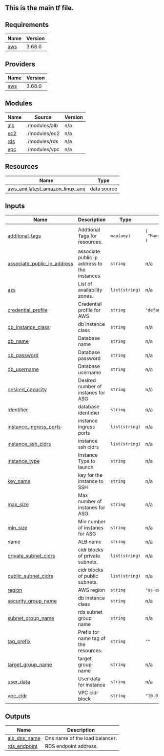 ## This is the main tf file.
<!-- BEGIN_TF_DOCS -->
## Requirements

| Name | Version |
|------|---------|
| <a name="requirement_aws"></a> [aws](#requirement\_aws) | 3.68.0 |

## Providers

| Name | Version |
|------|---------|
| <a name="provider_aws"></a> [aws](#provider\_aws) | 3.68.0 |

## Modules

| Name | Source | Version |
|------|--------|---------|
| <a name="module_alb"></a> [alb](#module\_alb) | ./modules/alb | n/a |
| <a name="module_ec2"></a> [ec2](#module\_ec2) | ./modules/ec2 | n/a |
| <a name="module_rds"></a> [rds](#module\_rds) | ./modules/rds | n/a |
| <a name="module_vpc"></a> [vpc](#module\_vpc) | ./modules/vpc | n/a |

## Resources

| Name | Type |
|------|------|
| [aws_ami.latest_amazon_linux_ami](https://registry.terraform.io/providers/hashicorp/aws/3.68.0/docs/data-sources/ami) | data source |

## Inputs

| Name | Description | Type | Default | Required |
|------|-------------|------|---------|:--------:|
| <a name="input_additonal_tags"></a> [additonal\_tags](#input\_additonal\_tags) | Addtional Tags for resources. | `map(any)` | <pre>{<br>  "ManagedBy": "Terraform"<br>}</pre> | no |
| <a name="input_associate_public_ip_address"></a> [associate\_public\_ip\_address](#input\_associate\_public\_ip\_address) | associate public ip address to the instances | `string` | n/a | yes |
| <a name="input_azs"></a> [azs](#input\_azs) | List of availability zones. | `list(string)` | n/a | yes |
| <a name="input_credential_profile"></a> [credential\_profile](#input\_credential\_profile) | Credential profile for AWS | `string` | `"default"` | no |
| <a name="input_db_instance_class"></a> [db\_instance\_class](#input\_db\_instance\_class) | db instance class | `string` | n/a | yes |
| <a name="input_db_name"></a> [db\_name](#input\_db\_name) | Database name | `string` | n/a | yes |
| <a name="input_db_password"></a> [db\_password](#input\_db\_password) | Database password | `string` | n/a | yes |
| <a name="input_db_username"></a> [db\_username](#input\_db\_username) | Database username | `string` | n/a | yes |
| <a name="input_desired_capacity"></a> [desired\_capacity](#input\_desired\_capacity) | Desired number of instanes for ASG | `string` | n/a | yes |
| <a name="input_identifier"></a> [identifier](#input\_identifier) | database identidier | `string` | n/a | yes |
| <a name="input_instance_ingress_ports"></a> [instance\_ingress\_ports](#input\_instance\_ingress\_ports) | instance ingress ports | `list(string)` | n/a | yes |
| <a name="input_instance_ssh_cidrs"></a> [instance\_ssh\_cidrs](#input\_instance\_ssh\_cidrs) | instance ssh cidrs | `list(string)` | n/a | yes |
| <a name="input_instance_type"></a> [instance\_type](#input\_instance\_type) | Instance Type to launch | `string` | n/a | yes |
| <a name="input_key_name"></a> [key\_name](#input\_key\_name) | key for the instance to SSH | `string` | n/a | yes |
| <a name="input_max_size"></a> [max\_size](#input\_max\_size) | Max number of instanes for ASG | `string` | n/a | yes |
| <a name="input_min_size"></a> [min\_size](#input\_min\_size) | Min number of instanes for ASG | `string` | n/a | yes |
| <a name="input_name"></a> [name](#input\_name) | ALB name | `string` | n/a | yes |
| <a name="input_private_subnet_cidrs"></a> [private\_subnet\_cidrs](#input\_private\_subnet\_cidrs) | cidr blocks of private subnets. | `list(string)` | n/a | yes |
| <a name="input_public_subnet_cidrs"></a> [public\_subnet\_cidrs](#input\_public\_subnet\_cidrs) | cidr blocks of public subnets. | `list(string)` | n/a | yes |
| <a name="input_region"></a> [region](#input\_region) | AWS region | `string` | `"us-east-2"` | no |
| <a name="input_security_group_name"></a> [security\_group\_name](#input\_security\_group\_name) | db instance class | `string` | n/a | yes |
| <a name="input_subnet_group_name"></a> [subnet\_group\_name](#input\_subnet\_group\_name) | rds subnet group name | `string` | n/a | yes |
| <a name="input_tag_prefix"></a> [tag\_prefix](#input\_tag\_prefix) | Prefix for name tag of the resources. | `string` | `""` | no |
| <a name="input_target_group_name"></a> [target\_group\_name](#input\_target\_group\_name) | target group name | `string` | n/a | yes |
| <a name="input_user_data"></a> [user\_data](#input\_user\_data) | User data for instance | `string` | n/a | yes |
| <a name="input_vpc_cidr"></a> [vpc\_cidr](#input\_vpc\_cidr) | VPC cidr block | `string` | `"10.0.0.0/16"` | no |

## Outputs

| Name | Description |
|------|-------------|
| <a name="output_alb_dns_name"></a> [alb\_dns\_name](#output\_alb\_dns\_name) | Dns name of the load balancer. |
| <a name="output_rds_endpoint"></a> [rds\_endpoint](#output\_rds\_endpoint) | RDS endpoint address. |
<!-- END_TF_DOCS -->